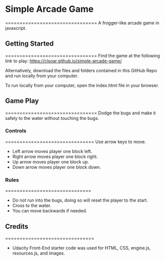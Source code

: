 # Simple Arcade Game
================================
A frogger-like arcade game in javascript.

## Getting Started
================================
Find the game at the following link to play:
https://clsoar.github.io/simple-arcade-game/

Alternatively, download the files and folders contained in this GitHub Repo and run locally from your computer. 

To run locally from your computer, open the index.html file in your browser.

## Game Play
================================
Dodge the bugs and make it safely to the water without touching the bugs.

### Controls
===============================
Use arrow keys to move.

* Left arrow moves player one block left.
* Right arrow moves player one block right.
* Up arrow moves player one block up.
* Down arrow moves player one block down.

### Rules
==============================
* Do not run into the bugs, doing so will reset the player to the start.
* Cross to the water.
* You can move backwards if needed.

## Credits
===============================
* Udacity Front-End starter code was used for HTML, CSS, engine.js, resources.js, and images.